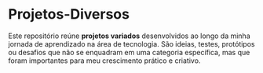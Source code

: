 # Projetos-Diversos
Este repositório reúne **projetos variados** desenvolvidos ao longo da minha jornada de aprendizado na área de tecnologia. São ideias, testes, protótipos ou desafios que não se enquadram em uma categoria específica, mas que foram importantes para meu crescimento prático e criativo.
